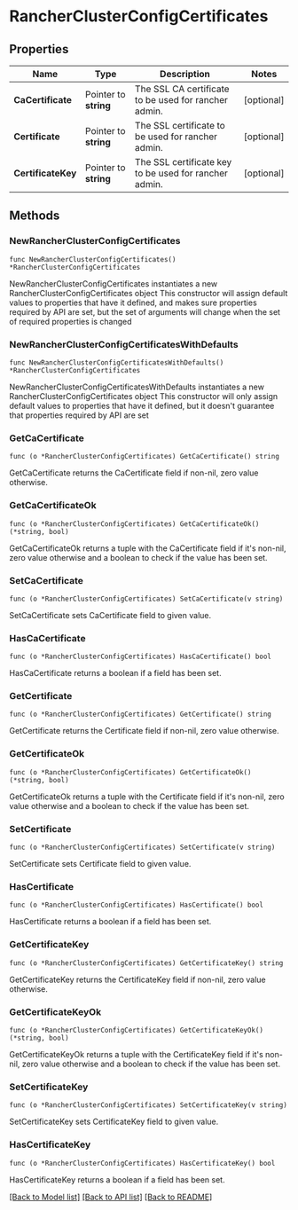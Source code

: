 # RancherClusterConfigCertificates

## Properties

Name | Type | Description | Notes
------------ | ------------- | ------------- | -------------
**CaCertificate** | Pointer to **string** | The SSL CA certificate to be used for rancher admin. | [optional] 
**Certificate** | Pointer to **string** | The SSL certificate to be used for rancher admin. | [optional] 
**CertificateKey** | Pointer to **string** | The SSL certificate key to be used for rancher admin. | [optional] 

## Methods

### NewRancherClusterConfigCertificates

`func NewRancherClusterConfigCertificates() *RancherClusterConfigCertificates`

NewRancherClusterConfigCertificates instantiates a new RancherClusterConfigCertificates object
This constructor will assign default values to properties that have it defined,
and makes sure properties required by API are set, but the set of arguments
will change when the set of required properties is changed

### NewRancherClusterConfigCertificatesWithDefaults

`func NewRancherClusterConfigCertificatesWithDefaults() *RancherClusterConfigCertificates`

NewRancherClusterConfigCertificatesWithDefaults instantiates a new RancherClusterConfigCertificates object
This constructor will only assign default values to properties that have it defined,
but it doesn't guarantee that properties required by API are set

### GetCaCertificate

`func (o *RancherClusterConfigCertificates) GetCaCertificate() string`

GetCaCertificate returns the CaCertificate field if non-nil, zero value otherwise.

### GetCaCertificateOk

`func (o *RancherClusterConfigCertificates) GetCaCertificateOk() (*string, bool)`

GetCaCertificateOk returns a tuple with the CaCertificate field if it's non-nil, zero value otherwise
and a boolean to check if the value has been set.

### SetCaCertificate

`func (o *RancherClusterConfigCertificates) SetCaCertificate(v string)`

SetCaCertificate sets CaCertificate field to given value.

### HasCaCertificate

`func (o *RancherClusterConfigCertificates) HasCaCertificate() bool`

HasCaCertificate returns a boolean if a field has been set.

### GetCertificate

`func (o *RancherClusterConfigCertificates) GetCertificate() string`

GetCertificate returns the Certificate field if non-nil, zero value otherwise.

### GetCertificateOk

`func (o *RancherClusterConfigCertificates) GetCertificateOk() (*string, bool)`

GetCertificateOk returns a tuple with the Certificate field if it's non-nil, zero value otherwise
and a boolean to check if the value has been set.

### SetCertificate

`func (o *RancherClusterConfigCertificates) SetCertificate(v string)`

SetCertificate sets Certificate field to given value.

### HasCertificate

`func (o *RancherClusterConfigCertificates) HasCertificate() bool`

HasCertificate returns a boolean if a field has been set.

### GetCertificateKey

`func (o *RancherClusterConfigCertificates) GetCertificateKey() string`

GetCertificateKey returns the CertificateKey field if non-nil, zero value otherwise.

### GetCertificateKeyOk

`func (o *RancherClusterConfigCertificates) GetCertificateKeyOk() (*string, bool)`

GetCertificateKeyOk returns a tuple with the CertificateKey field if it's non-nil, zero value otherwise
and a boolean to check if the value has been set.

### SetCertificateKey

`func (o *RancherClusterConfigCertificates) SetCertificateKey(v string)`

SetCertificateKey sets CertificateKey field to given value.

### HasCertificateKey

`func (o *RancherClusterConfigCertificates) HasCertificateKey() bool`

HasCertificateKey returns a boolean if a field has been set.


[[Back to Model list]](../README.md#documentation-for-models) [[Back to API list]](../README.md#documentation-for-api-endpoints) [[Back to README]](../README.md)


